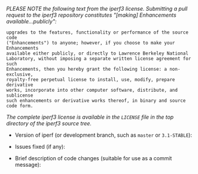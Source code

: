 _PLEASE NOTE the following text from the iperf3 license.  Submitting a
pull request to the iperf3 repository constitutes "[making]
Enhancements available...publicly":_

```You are under no obligation whatsoever to provide any bug fixes, patches, or
upgrades to the features, functionality or performance of the source code
("Enhancements") to anyone; however, if you choose to make your Enhancements
available either publicly, or directly to Lawrence Berkeley National
Laboratory, without imposing a separate written license agreement for such
Enhancements, then you hereby grant the following license: a non-exclusive,
royalty-free perpetual license to install, use, modify, prepare derivative
works, incorporate into other computer software, distribute, and sublicense
such enhancements or derivative works thereof, in binary and source code form.
```

_The complete iperf3 license is available in the `LICENSE` file in the
top directory of the iperf3 source tree._

* Version of iperf (or development branch, such as `master` or `3.1-STABLE`):

* Issues fixed (if any):

* Brief description of code changes (suitable for use as a commit message):

